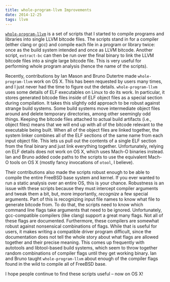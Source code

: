 ```yaml
---
title: whole-program-llvm Improvements
date: 2014-12-25
tags: llvm
---
```


[`whole-program-llvm`](https://github.com/travitch/whole-program-llvm) is a set of scripts that I started to compile programs and libraries into single LLVM bitcode files.  The scripts stand in for a compiler (either clang or gcc) and compile each file in a program or library twice: once as the build system intended and once as LLVM bitcode.  Another script, `extract-bc` can then be run over the final binary to link the LLVM bitcode files into a single large bitcode file.  This is very useful for performing whole program analysis (hence the name of the scripts).

Recently, contributions by Ian Mason and Bruno Dutertre made `whole-program-llvm` work on OS X.  This has been requested by users many times, and I just never had the time to figure out the details.  `whole-program-llvm` uses some details of ELF executables on Linux to do its work.  In particular, it stores generated bitcode files inside of ELF object files as a special section during compilation.  It takes this slightly odd approach to be robust against strange build systems.  Some build systems move intermediate object files around and delete temporary directories, among other seemingly odd things.  Keeping the bitcode files attached to actual build artifacts (i.e., object files) means that we will end up with all of the bitcode relevant to the executable being built.  When all of the object files are linked together, the system linker combines all of the ELF sections of the same name from each input object file.  This lets us pull out the contents of a single ELF section from the final binary and just link everything together.  Unfortunately, relying on ELF details does not work on OS X, which uses Mach-O binaries instead.  Ian and Bruno added code paths to the scripts to use the equivalent Mach-O tools on OS X (mostly fancy invocations of `otool`, I believe).

Their contributions also made the scripts robust enough to be able to compile the entire FreeBSD base system and kernel.  If you ever wanted to run a static analysis over an entire OS, this is your chance.  Robustness is an issue with these scripts because they must intercept compiler arguments and tweak them a bit, but, more importantly, *recognize* a few special arguments.  Part of this is recognizing input file names to know what file to generate bitcode from.  To do that, the scripts need to know which command line flags take arguments that need to be ignored.  Unfortunately, gcc-compatible compilers (like clang) support a great many flags.  Not all of these flags are documented.  Furthermore, these compilers are somewhat robust against nonsensical combinations of flags.  While that is useful for users, it makes writing a compatible driver program difficult, since the documentation does not tell the whole story about what flags are allowed together and their precise meaning.  This comes up frequently with autotools and libtool-based build systems, which seem to throw together random combinations of compiler flags until they get working binary.  Ian and Bruno taught `whole-program-llvm` about enough of the compiler flags found in the wild to compile all of FreeBSD base.

I hope people continue to find these scripts useful – now on OS X!

